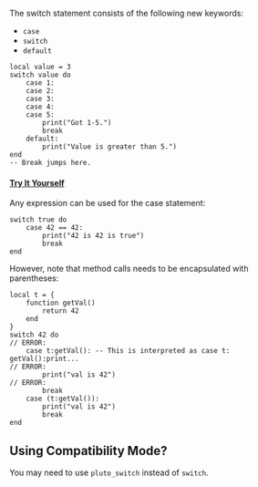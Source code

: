 The switch statement consists of the following new keywords:
- `case`
- `switch`
- `default`

```pluto
local value = 3
switch value do
	case 1:
	case 2:
	case 3:
	case 4:
	case 5:
		print("Got 1-5.")
		break
	default:
		print("Value is greater than 5.")
end
-- Break jumps here.
```
#### [Try It Yourself](https://pluto-lang.org/web/#code=local%20value%20%3D%203%0D%0Aswitch%20value%20do%0D%0A%20%20case%201%3A%0D%0A%20%20case%202%3A%0D%0A%20%20case%203%3A%0D%0A%20%20case%204%3A%0D%0A%20%20case%205%3A%0D%0A%20%20%20%20print%20%22Got%201-5.%22%0D%0A%20%20%20%20break%0D%0A%20%20default%3A%0D%0A%20%20%20%20print%20%22Value%20is%20greater%20than%205.%22%0D%0Aend%0D%0A--%20Break%20jumps%20here.)

Any expression can be used for the case statement:

```pluto
switch true do
	case 42 == 42:
		print("42 is 42 is true")
		break
end
```

However, note that method calls needs to be encapsulated with parentheses:
```pluto
local t = {
	function getVal()
		return 42
	end
}
switch 42 do
// ERROR:
	case t:getVal(): -- This is interpreted as case t: getVal():print...
// ERROR:
		print("val is 42")
// ERROR:
		break
	case (t:getVal()):
		print("val is 42")
		break
end
```


## Using Compatibility Mode?
You may need to use `pluto_switch` instead of `switch`.
